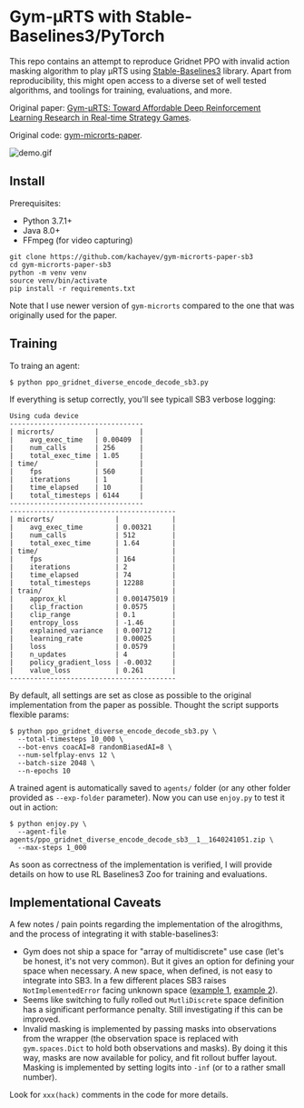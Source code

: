# Gym-μRTS with Stable-Baselines3/PyTorch

This repo contains an attempt to reproduce Gridnet PPO with invalid action masking algorithm to play μRTS using [Stable-Baselines3](https://github.com/DLR-RM/stable-baselines3) library. Apart from reproducibility, this might open access to a diverse set of well tested algorithms, and toolings for training, evaluations, and more.

Original paper: [Gym-μRTS: Toward Affordable Deep Reinforcement Learning Research in Real-time Strategy Games](https://arxiv.org/abs/2105.13807).

Original code: [gym-microrts-paper](https://github.com/vwxyzjn/gym-microrts-paper).

![demo.gif](https://github.com/vwxyzjn/gym-microrts/raw/master/static/fullgame.gif)

## Install

Prerequisites:
* Python 3.7.1+
* Java 8.0+
* FFmpeg (for video capturing)

```
git clone https://github.com/kachayev/gym-microrts-paper-sb3
cd gym-microrts-paper-sb3
python -m venv venv
source venv/bin/activate
pip install -r requirements.txt
```

Note that I use newer version of `gym-microrts` compared to the one that was originally used for the paper.

## Training

To traing an agent:

```
$ python ppo_gridnet_diverse_encode_decode_sb3.py
```

If everything is setup correctly, you'll see typicall SB3 verbose logging:

```
Using cuda device
---------------------------------
| microrts/          |          |
|    avg_exec_time   | 0.00409  |
|    num_calls       | 256      |
|    total_exec_time | 1.05     |
| time/              |          |
|    fps             | 560      |
|    iterations      | 1        |
|    time_elapsed    | 10       |
|    total_timesteps | 6144     |
---------------------------------
-----------------------------------------
| microrts/               |             |
|    avg_exec_time        | 0.00321     |
|    num_calls            | 512         |
|    total_exec_time      | 1.64        |
| time/                   |             |
|    fps                  | 164         |
|    iterations           | 2           |
|    time_elapsed         | 74          |
|    total_timesteps      | 12288       |
| train/                  |             |
|    approx_kl            | 0.001475019 |
|    clip_fraction        | 0.0575      |
|    clip_range           | 0.1         |
|    entropy_loss         | -1.46       |
|    explained_variance   | 0.00712     |
|    learning_rate        | 0.00025     |
|    loss                 | 0.0579      |
|    n_updates            | 4           |
|    policy_gradient_loss | -0.0032     |
|    value_loss           | 0.261       |
-----------------------------------------
```

By default, all settings are set as close as possible to the original implementation from the paper as possible. Thought the script supports flexible params:

```shell
$ python ppo_gridnet_diverse_encode_decode_sb3.py \
  --total-timesteps 10_000 \
  --bot-envs coacAI=8 randomBiasedAI=8 \
  --num-selfplay-envs 12 \
  --batch-size 2048 \
  --n-epochs 10
```

A trained agent is automatically saved to `agents/` folder (or any other folder provided as `--exp-folder` parameter). Now you can use `enjoy.py` to test it out in action:

```shell
$ python enjoy.py \
  --agent-file agents/ppo_gridnet_diverse_encode_decode_sb3__1__1640241051.zip \
  --max-steps 1_000
```


As soon as correctness of the implementation is verified, I will provide details on how to use RL Baselines3 Zoo for training and evaluations.

## Implementational Caveats

A few notes / pain points regarding the implementation of the alrogithms, and the process of integrating it with stable-baselines3:

* Gym does not ship a space for "array of multidiscrete" use case (let's be honest, it's not very common). But it gives an option for defining your space when necessary. A new space, when defined, is not easy to integrate into SB3. In a few different places SB3 raises `NotImplementedError` facing unknown space ([example 1](https://github.com/DLR-RM/stable-baselines3/blob/df6f9de8f46509dad47e6d2e5620aa993b0fc883/stable_baselines3/common/distributions.py#L644), [example 2](https://github.com/DLR-RM/stable-baselines3/blob/df6f9de8f46509dad47e6d2e5620aa993b0fc883/stable_baselines3/common/preprocessing.py#L183)).
* Seems like switching to fully rolled out `MutliDiscrete` space definition has a significant performance penalty. Still investigating if this can be improved.
* Invalid masking is implemented by passing masks into observations from the wrapper (the observation space is replaced with `gym.spaces.Dict` to hold both observations and masks). By doing it this way, masks are now available for policy, and fit rollout buffer layout. Masking is implemented by setting logits into `-inf` (or to a rather small number).

Look for `xxx(hack)` comments in the code for more details.